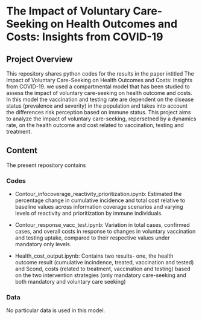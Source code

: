 # The Impact of Voluntary Care-Seeking on Health Outcomes and Costs: Insights from COVID-19
## Project Overview
This repository shares python codes for the results in the paper intitled The Impact of Voluntary Care-Seeking on Health Outcomes and Costs: Insights from COVID-19. 
we used a compartmental model that has been studied  to assess the impact of voluntary care-seeking on health outcome and costs. In this model the vaccination and testing rate are dependent on the disease status (prevalence and severity) in the population and takes into account the differences risk perception based on immune status. This project aims to analyze the impact of voluntary care-seeking, repersetned by a dynamics rate, on the health outcome and cost related to vaccination, testing and treatment. 

## Content
The present repository contains
###  Codes
- Contour_infocoverage_reactivity_prioritization.ipynb: Estimated the percentage change in cumulative incidence and total cost relative to baseline values 
   across information coverage scenarios and varying levels of reactivity and prioritization by immune individuals.
- Contour_response_vacc_test.ipynb: Variation in total cases, confirmed cases, and overall costs in response to changes in voluntary vaccination and testing uptake, compared to their respective values under mandatory only levels.
  
- Health_cost_output.ipynb: Contains two results- one, the health outcome result (cumulative incindence, treated, vaccination and tested) and Scond, costs (related to treatment, vaccination and testing)  based on the two intervention strategies (only mandatory
  care-seeking and both mandatory and voluntary care seeking)
  
  
### Data
No particular data is used in this model.
